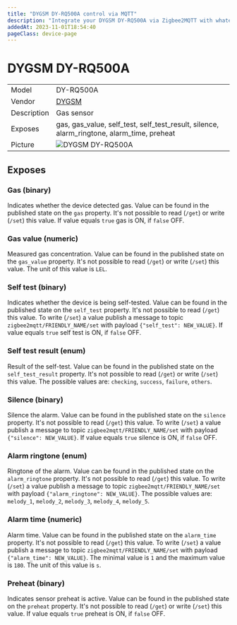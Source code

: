 ```yaml
---
title: "DYGSM DY-RQ500A control via MQTT"
description: "Integrate your DYGSM DY-RQ500A via Zigbee2MQTT with whatever smart home infrastructure you are using without the vendor's bridge or gateway."
addedAt: 2023-11-01T18:54:40
pageClass: device-page
---
```


<!-- !!!! -->
<!-- ATTENTION: This file is auto-generated through docgen! -->
<!-- You can only edit the "Notes"-Section between the two comment lines "Notes BEGIN" and "Notes END". -->
<!-- Do not use h1 or h2 heading within "## Notes"-Section. -->
<!-- !!!! -->

# DYGSM DY-RQ500A

|     |     |
|-----|-----|
| Model | DY-RQ500A  |
| Vendor  | [DYGSM](/supported-devices/#v=DYGSM)  |
| Description | Gas sensor |
| Exposes | gas, gas_value, self_test, self_test_result, silence, alarm_ringtone, alarm_time, preheat |
| Picture | ![DYGSM DY-RQ500A](https://www.zigbee2mqtt.io/images/devices/DY-RQ500A.png) |


<!-- Notes BEGIN: You can edit here. Add "## Notes" headline if not already present. -->


<!-- Notes END: Do not edit below this line -->




## Exposes

### Gas (binary)
Indicates whether the device detected gas.
Value can be found in the published state on the `gas` property.
It's not possible to read (`/get`) or write (`/set`) this value.
If value equals `true` gas is ON, if `false` OFF.

### Gas value (numeric)
Measured gas concentration.
Value can be found in the published state on the `gas_value` property.
It's not possible to read (`/get`) or write (`/set`) this value.
The unit of this value is `LEL`.

### Self test (binary)
Indicates whether the device is being self-tested.
Value can be found in the published state on the `self_test` property.
It's not possible to read (`/get`) this value.
To write (`/set`) a value publish a message to topic `zigbee2mqtt/FRIENDLY_NAME/set` with payload `{"self_test": NEW_VALUE}`.
If value equals `true` self test is ON, if `false` OFF.

### Self test result (enum)
Result of the self-test.
Value can be found in the published state on the `self_test_result` property.
It's not possible to read (`/get`) or write (`/set`) this value.
The possible values are: `checking`, `success`, `failure`, `others`.

### Silence (binary)
Silence the alarm.
Value can be found in the published state on the `silence` property.
It's not possible to read (`/get`) this value.
To write (`/set`) a value publish a message to topic `zigbee2mqtt/FRIENDLY_NAME/set` with payload `{"silence": NEW_VALUE}`.
If value equals `true` silence is ON, if `false` OFF.

### Alarm ringtone (enum)
Ringtone of the alarm.
Value can be found in the published state on the `alarm_ringtone` property.
It's not possible to read (`/get`) this value.
To write (`/set`) a value publish a message to topic `zigbee2mqtt/FRIENDLY_NAME/set` with payload `{"alarm_ringtone": NEW_VALUE}`.
The possible values are: `melody_1`, `melody_2`, `melody_3`, `melody_4`, `melody_5`.

### Alarm time (numeric)
Alarm time.
Value can be found in the published state on the `alarm_time` property.
It's not possible to read (`/get`) this value.
To write (`/set`) a value publish a message to topic `zigbee2mqtt/FRIENDLY_NAME/set` with payload `{"alarm_time": NEW_VALUE}`.
The minimal value is `1` and the maximum value is `180`.
The unit of this value is `s`.

### Preheat (binary)
Indicates sensor preheat is active.
Value can be found in the published state on the `preheat` property.
It's not possible to read (`/get`) or write (`/set`) this value.
If value equals `true` preheat is ON, if `false` OFF.

